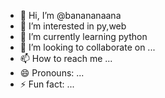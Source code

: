 - 👋 Hi, I’m @banananaana
- 👀 I’m interested in py,web
- 🌱 I’m currently learning python
- 💞️ I’m looking to collaborate on ...
- 📫 How to reach me ...
- 😄 Pronouns: ...
- ⚡ Fun fact: ...

<!---
banananaana/banananaana is a ✨ special ✨ repository because its `README.md` (this file) appears on your GitHub profile.
You can click the Preview link to take a look at your changes.
--->
